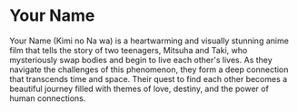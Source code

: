 # Your Name
Your Name (Kimi no Na wa) is a heartwarming and visually stunning anime film that tells the story of two teenagers, Mitsuha and Taki, who mysteriously swap bodies and begin to live each other's lives. As they navigate the challenges of this phenomenon, they form a deep connection that transcends time and space. Their quest to find each other becomes a beautiful journey filled with themes of love, destiny, and the power of human connections.
